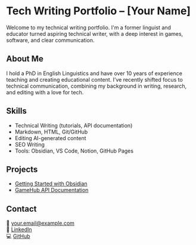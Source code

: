 # Tech Writing Portfolio – [Your Name]

Welcome to my technical writing portfolio. I'm a former linguist and educator turned aspiring technical writer, with a deep interest in games, software, and clear communication.

## About Me

I hold a PhD in English Linguistics and have over 10 years of experience teaching and creating educational content. I’ve recently shifted focus to technical communication, combining my background in writing, research, and editing with a love for tech.

## Skills
- Technical Writing (tutorials, API documentation)
- Markdown, HTML, Git/GitHub
- Editing AI-generated content
- SEO Writing
- Tools: Obsidian, VS Code, Notion, GitHub Pages

## Projects
- [Getting Started with Obsidian](obsidian-tutorial.md)
- [GameHub API Documentation](gamehub-api.md)

## Contact
📧 your.email@example.com  
🔗 [LinkedIn](https://linkedin.com/in/yourprofile)  
💻 [GitHub](https://github.com/yourusername)